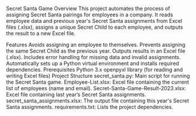 Secret Santa Game
Overview
This project automates the process of assigning Secret Santa pairings for employees in a company. It reads employee data and previous year's Secret Santa assignments from Excel files (.xlsx), assigns a unique Secret Child to each employee, and outputs the result to a new Excel file.

Features
Avoids assigning an employee to themselves.
Prevents assigning the same Secret Child as the previous year.
Outputs results in an Excel file (.xlsx).
Includes error handling for missing data and invalid assignments.
Automatically sets up a Python virtual environment and installs required dependencies.
Prerequisites
Python 3.x
openpyxl library (for reading and writing Excel files)
Project Structure
secret_santa.py: Main script for running the Secret Santa game.
Employee-List.xlsx: Excel file containing the current list of employees (name and email).
Secret-Santa-Game-Result-2023.xlsx: Excel file containing last year’s Secret Santa assignments.
secret_santa_assignments.xlsx: The output file containing this year's Secret Santa assignments.
requirements.txt: Lists the project dependencies.
